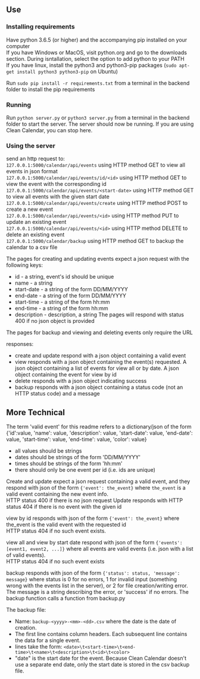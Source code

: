 ## Use

### Installing requirements

Have python 3.6.5 (or higher) and the accompanying pip installed on your computer  
If you have Windows or MacOS, visit python.org and go to the downloads section. During isntallation, select the option to add python to your PATH  
If you have linux, install the python3 and python3-pip packages (`sudo apt-get install python3 python3-pip` on Ubuntu)

Run `sudo pip install -r requirements.txt` from a terminal in the backend folder to install the pip requirements

### Running

Run `python server.py` or `python3 server.py` from a terminal in the backend folder to start the server. The server should now be running. If you are using Clean Calendar, you can stop here.

### Using the server

send an http request to:  
`127.0.0.1:5000/calendar/api/events` using HTTP method GET to view all events in json format  
`127.0.0.1:5000/calendar/api/events/id/<id>` using HTTP method GET to view the event with the corresponding id  
`127.0.0.1:5000/calendar/api/events/<start-date>` using HTTP method GET to view all events with the given start date  
`127.0.0.1:5000/calendar/api/events/create` using HTTP method POST to create a new event  
`127.0.0.1:5000/calendar/api/events/<id>` using HTTP method PUT to update an existing event  
`127.0.0.1:5000/calendar/api/events/<id>` using HTTP method DELETE to delete an existing event  
`127.0.0.1:5000/calendar/backup` using HTTP method GET to backup the calendar to a csv file  

The pages for creating and updating events expect a json request with the following keys:
 * id - a string, event's id should be unique
 * name - a string
 * start-date - a string of the form DD/MM/YYYY
 * end-date - a string of the form DD/MM/YYYY
 * start-time - a string of the form hh:mm
 * end-time - a string of the form hh:mm
 * description - description, a string
The pages will respond with status 400 if no json object is provided

The pages for backup and viewing and deleting events only require the URL


responses:
 * create and update respond with a json object containing a valid event
 * view responds with a json object containing the event(s) requested. A json object containing a list of events for view all or by date. A json object containing the event for view by id
 * delete responds with a json object indicating success
 * backup responds with a json object containing a status code (not an HTTP status code) and a message


## More Technical

The term 'valid event' for this readme refers to a dictionary/json of the form {'id':value, 'name': value, 'description': value, 'start-date': value, 'end-date': value, 'start-time': value, 'end-time': value, 'color': value}
 * all values should be strings
 * dates should be strings of the form 'DD/MM/YYYY'
 * times should be strings of the form 'hh:mm'
 * there should only be one event per id (i.e. ids are unique)

Create and update expect a json request containing a valid event, and they respond with json of the form `{'event': the_event}` where `the_event` is a valid event containing the new event info.  
HTTP status 400 if there is no json request
Update responds with HTTP status 404 if there is no event with the given id

view by id responds with json of the form `{'event': the_event}` where the_event is the valid event with the requested id  
HTTP status 404 if no such event exists.

view all and view by start date respond with json of the form `{'events': [event1, event2, ...]}` where all events are valid events (i.e. json with a list of valid events).  
HTTP status 404 if no such event exists

backup responds with json of the form  `{'status': status, 'message': message}` where status is 0 for no errors, 1 for invalid input (something wrong with the events list in the server), or 2 for file creation/writing error. The message is a string describing the error, or 'success' if no errors. The backup function calls a function from backup.py

The backup file:  
* Name: `backup-<yyyy>-<mm>-<dd>.csv` where the date is the date of creation.  
* The first line contains column headers. Each subsequent line contains the data for a single event.  
* lines take the form: `<date>\t<start-time>\t<end-time>\t<name>\t<description>\t<id>\t<color>`
* "date" is the start date for the event. Because Clean Calendar doesn't use a separate end date, only the start date is stored in the csv backup file.